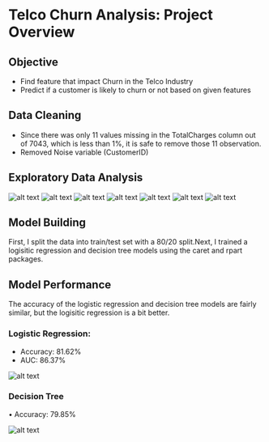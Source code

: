 # Telco Churn Analysis: Project Overview

## Objective
- Find feature that impact Churn in the Telco Industry
- Predict if a customer is likely to churn or not based on given features
## Data Cleaning
- Since there was only 11 values missing in the TotalCharges column out of 7043, which is less than 1%, it is safe to remove those 11 observation.
- Removed Noise variable (CustomerID)
## Exploratory Data Analysis 
![alt text](https://github.com/neelgandhi26/Telco-Churn-Analysis/blob/master/SeniorCitizen_Plot.png)
![alt text](https://github.com/neelgandhi26/Telco-Churn-Analysis/blob/master/Contract_Plot.png)
![alt text](https://github.com/neelgandhi26/Telco-Churn-Analysis/blob/master/InternetService_Plot.png)
![alt text](https://github.com/neelgandhi26/Telco-Churn-Analysis/blob/master/OnlineSecurity_Plot.png)
![alt text](https://github.com/neelgandhi26/Telco-Churn-Analysis/blob/master/TechSupport_Plot.png)
![alt text](https://github.com/neelgandhi26/Telco-Churn-Analysis/blob/master/Corrplot.png)
![alt text](https://github.com/neelgandhi26/Telco-Churn-Analysis/blob/master/Scatterplot.png)
## Model Building
First, I split the data into train/test set with a 80/20 split.Next, I trained a logisitic regression and decision tree models using the caret and rpart packages.
## Model Performance
The accuracy of the logistic regression and decision tree models are fairly similar, but the logisitic regression is a bit better.
### Logistic Regression:
- Accuracy: 81.62%
- AUC: 86.37%

![alt text](https://github.com/neelgandhi26/Telco-Churn-Analysis/blob/master/ROC_Curve.png)
### Decision Tree
•	Accuracy: 79.85%

![alt text](https://github.com/neelgandhi26/Telco-Churn-Analysis/blob/master/decision_tree.png)
